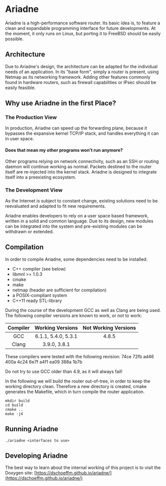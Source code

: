 
# Ariadne

Ariadne is a high-performance software router.
Its basic idea is, to feature a clean and expandable programming interface for future developments.
At the moment, it only runs on Linux, but porting it to FreeBSD should be easily possible.

## Architecture

Due to Ariadne's design, the architecture can be adapted for the individual needs of an application.
In its "base form", simply a router is present, using Netmap as its networking framework.
Adding other features commonly found in hardware routers, such as firewall capabilities
or IPsec should be easily feasible.

## Why use Ariadne in the first Place?

### The Production View

In production, Ariadne can speed up the forwarding plane, because it bypasses the
expansive kernel TCP/IP stack, and handles everything it can in user space.

#### Does that mean my other programs won't run anymore?

Other programs relying on network connectivity, such as an SSH or routing daemon
will continue working as normal.
Packets destined to the router itself are re-injected into the kernel stack.
Ariadne is designed to integrate itself into a preexisting ecosystem.

### The Development View

As the Internet is subject to constant change, existing solutions need to be
reevaluated and adapted to fit new requirements.

Ariadne enables developers to rely on a user space based framework, written in
a solid and common language. Due to its design, new modules can be integrated
into the system and pre-existing modules can be withdrawn or extended.

## Compilation

In order to compile Ariadne, some dependencies need to be installed:
* C++ compiler (see below)
* libmnl >= 1.0.3
* cmake
* make
* netmap (header are sufficient for compilation)
* a POSIX-compliant system
* C++11 ready STL-library

During the course of the development GCC as well as Clang are being used.
The following compiler versions are known to work, or not to work:

| Compiler | Working Versions     | Not Working Versions |
|:--------:|:--------------------:|:--------------------:|
| GCC      | 6.1.1, 5.4.0, 5.3.1  | 4.8.5                |
| Clang    | 3.9.0, 3.8.1         |                      |

These compilers were tested with the following revision:
74ce 72fb ad46 400a 4c24 6e7f a4f1 ea09 388a 1b7b

Do not try to use GCC older than 4.9, as it will always fail!

In the following we will build the router out-of-tree, in order to keep the
working directory clean. Therefore a new directory is created, cmake
generates the Makefile, which in turn compile the router application.

~~~{.sh}
mkdir build
cd build
cmake ..
make -j4
~~~

## Running Ariadne

~~~{.sh}
./ariadne <interfaces to use>
~~~

## Developing Ariadne

The best way to learn about the internal working of this project is to visit
the Doxygen site:
[https://dschoeffm.github.io/ariadne/](https://dschoeffm.github.io/ariadne/)

